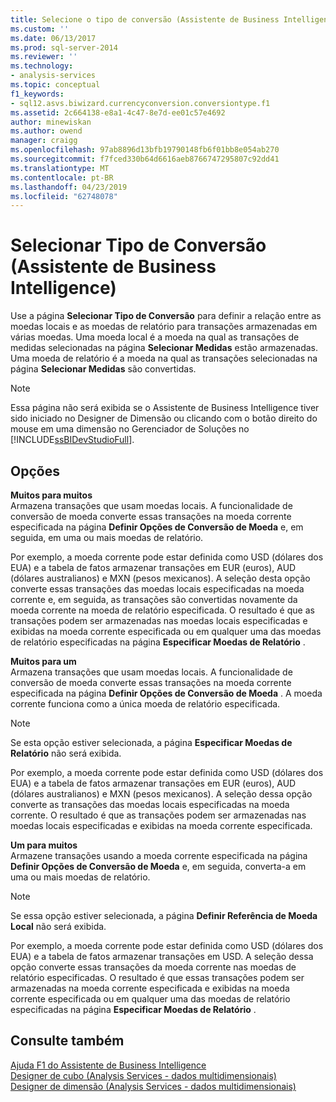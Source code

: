 ```yaml
---
title: Selecione o tipo de conversão (Assistente de Business Intelligence) | Microsoft Docs
ms.custom: ''
ms.date: 06/13/2017
ms.prod: sql-server-2014
ms.reviewer: ''
ms.technology:
- analysis-services
ms.topic: conceptual
f1_keywords:
- sql12.asvs.biwizard.currencyconversion.conversiontype.f1
ms.assetid: 2c664138-e8a1-4c47-8e7d-ee01c57e4692
author: minewiskan
ms.author: owend
manager: craigg
ms.openlocfilehash: 97ab8896d13bfb19790148fb6f01bb8e054ab270
ms.sourcegitcommit: f7fced330b64d6616aeb8766747295807c92dd41
ms.translationtype: MT
ms.contentlocale: pt-BR
ms.lasthandoff: 04/23/2019
ms.locfileid: "62748078"
---
```

# <a name="select-conversion-type-business-intelligence-wizard"></a>Selecionar Tipo de Conversão (Assistente de Business Intelligence)
  Use a página **Selecionar Tipo de Conversão** para definir a relação entre as moedas locais e as moedas de relatório para transações armazenadas em várias moedas. Uma moeda local é a moeda na qual as transações de medidas selecionadas na página **Selecionar Medidas** estão armazenadas. Uma moeda de relatório é a moeda na qual as transações selecionadas na página **Selecionar Medidas** são convertidas.  
  
> [!NOTE]  
>  Essa página não será exibida se o Assistente de Business Intelligence tiver sido iniciado no Designer de Dimensão ou clicando com o botão direito do mouse em uma dimensão no Gerenciador de Soluções no [!INCLUDE[ssBIDevStudioFull](../includes/ssbidevstudiofull-md.md)].  
  
## <a name="options"></a>Opções  
 **Muitos para muitos**  
 Armazena transações que usam moedas locais. A funcionalidade de conversão de moeda converte essas transações na moeda corrente especificada na página **Definir Opções de Conversão de Moeda** e, em seguida, em uma ou mais moedas de relatório.  
  
 Por exemplo, a moeda corrente pode estar definida como USD (dólares dos EUA) e a tabela de fatos armazenar transações em EUR (euros), AUD (dólares australianos) e MXN (pesos mexicanos). A seleção desta opção converte essas transações das moedas locais especificadas na moeda corrente e, em seguida, as transações são convertidas novamente da moeda corrente na moeda de relatório especificada. O resultado é que as transações podem ser armazenadas nas moedas locais especificadas e exibidas na moeda corrente especificada ou em qualquer uma das moedas de relatório especificadas na página **Especificar Moedas de Relatório** .  
  
 **Muitos para um**  
 Armazena transações que usam moedas locais. A funcionalidade de conversão de moeda converte essas transações na moeda corrente especificada na página **Definir Opções de Conversão de Moeda** . A moeda corrente funciona como a única moeda de relatório especificada.  
  
> [!NOTE]  
>  Se esta opção estiver selecionada, a página **Especificar Moedas de Relatório** não será exibida.  
  
 Por exemplo, a moeda corrente pode estar definida como USD (dólares dos EUA) e a tabela de fatos armazenar transações em EUR (euros), AUD (dólares australianos) e MXN (pesos mexicanos). A seleção dessa opção converte as transações das moedas locais especificadas na moeda corrente. O resultado é que as transações podem ser armazenadas nas moedas locais especificadas e exibidas na moeda corrente especificada.  
  
 **Um para muitos**  
 Armazene transações usando a moeda corrente especificada na página **Definir Opções de Conversão de Moeda** e, em seguida, converta-a em uma ou mais moedas de relatório.  
  
> [!NOTE]  
>  Se essa opção estiver selecionada, a página **Definir Referência de Moeda Local** não será exibida.  
  
 Por exemplo, a moeda corrente pode estar definida como USD (dólares dos EUA) e a tabela de fatos armazenar transações em USD. A seleção dessa opção converte essas transações da moeda corrente nas moedas de relatório especificadas. O resultado é que essas transações podem ser armazenadas na moeda corrente especificada e exibidas na moeda corrente especificada ou em qualquer uma das moedas de relatório especificadas na página **Especificar Moedas de Relatório** .  
  
## <a name="see-also"></a>Consulte também  
 [Ajuda F1 do Assistente de Business Intelligence](business-intelligence-wizard-f1-help.md)   
 [Designer de cubo &#40;Analysis Services - dados multidimensionais&#41;](cube-designer-analysis-services-multidimensional-data.md)   
 [Designer de dimensão &#40;Analysis Services - dados multidimensionais&#41;](dimension-designer-analysis-services-multidimensional-data.md)  
  
  
